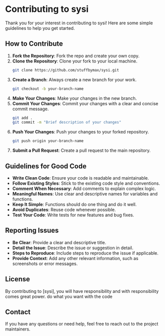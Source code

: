 # Contributing to sysi

Thank you for your interest in contributing to sysi! Here are some simple guidelines to help you get started.

## How to Contribute

1. **Fork the Repository**: Fork the repo and create your own copy.
2. **Clone the Repository**: Clone your fork to your local machine.
    ```bash
    git clone https://github.com/stuffbymax/sysi.git
    ```
3. **Create a Branch**: Always create a new branch for your work.
    ```bash
    git checkout -b your-branch-name
    ```
4. **Make Your Changes**: Make your changes in the new branch.
5. **Commit Your Changes**: Commit your changes with a clear and concise commit message.
    ```bash
    git add .
    git commit -m "Brief description of your changes"
    ```
6. **Push Your Changes**: Push your changes to your forked repository.
    ```bash
    git push origin your-branch-name
    ```
7. **Submit a Pull Request**: Create a pull request to the main repository.

## Guidelines for Good Code

- **Write Clean Code**: Ensure your code is readable and maintainable.
- **Follow Existing Styles**: Stick to the existing code style and conventions.
- **Comment When Necessary**: Add comments to explain complex logic.
- **Meaningful Names**: Use clear and descriptive names for variables and functions.
- **Keep It Simple**: Functions should do one thing and do it well.
- **Avoid Duplicates**: Reuse code whenever possible.
- **Test Your Code**: Write tests for new features and bug fixes.

## Reporting Issues

- **Be Clear**: Provide a clear and descriptive title.
- **Detail the Issue**: Describe the issue or suggestion in detail.
- **Steps to Reproduce**: Include steps to reproduce the issue if applicable.
- **Provide Context**: Add any other relevant information, such as screenshots or error messages.

## License

By contributing to [sysi], you will have responsibility and with responsibility comes great power.
do what you want with the code 

## Contact

If you have any questions or need help, feel free to reach out to the project maintainers.
